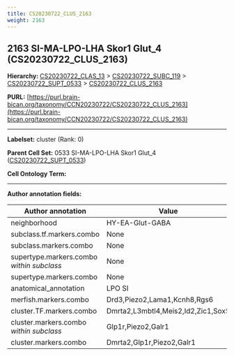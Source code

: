 ```yaml
---
title: CS20230722_CLUS_2163
weight: 2163
---
```

## 2163 SI-MA-LPO-LHA Skor1 Glut_4 (CS20230722_CLUS_2163)
<b>Hierarchy: </b>
[CS20230722_CLAS_13](../CS20230722_CLAS_13) >
[CS20230722_SUBC_119](../CS20230722_SUBC_119) >
[CS20230722_SUPT_0533](../CS20230722_SUPT_0533) >
[CS20230722_CLUS_2163](../CS20230722_CLUS_2163)

**PURL:** [https://purl.brain-bican.org/taxonomy/CCN20230722/CS20230722_CLUS_2163](https://purl.brain-bican.org/taxonomy/CCN20230722/CS20230722_CLUS_2163)

---


**Labelset:** cluster (Rank: 0)

**Parent Cell Set:** 0533 SI-MA-LPO-LHA Skor1 Glut_4 ([CS20230722_SUPT_0533](../CS20230722_SUPT_0533))



**Cell Ontology Term:** 

[MARKER GENES.]: #


---

[TRANSFERRED ANNOTATIONS.]: #


[AUTHOR ANNOTATION FIELDS.]: #


**Author annotation fields:**

| Author annotation | Value |
|-------------------|-------|
|neighborhood|HY-EA-Glut-GABA|
|subclass.tf.markers.combo|None|
|subclass.markers.combo|None|
|supertype.markers.combo _within subclass_|None|
|supertype.markers.combo|None|
|anatomical_annotation|LPO SI|
|merfish.markers.combo|Drd3,Piezo2,Lama1,Kcnh8,Rgs6|
|cluster.TF.markers.combo|Dmrta2,L3mbtl4,Meis2,Id2,Zic1,Sox5|
|cluster.markers.combo _within subclass_|Glp1r,Piezo2,Galr1|
|cluster.markers.combo|Dmrta2,Glp1r,Piezo2,Galr1|
